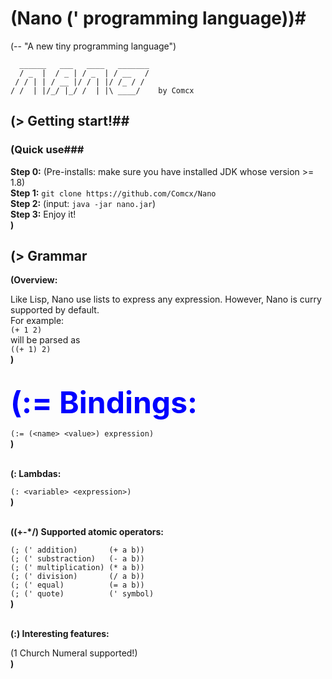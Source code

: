 # (Nano (' programming language))#
(-- "A new tiny programming language")

      ______   ___   ____   _______
      / _  |  / _ | / _  | / __   /
     / / | | / __ |/ / | |/ /_ / /
    / /  | |/_/ |_/ /  | |\ ____/    by Comcx

## (> Getting start!##
### (Quick use###
**Step 0:**  (Pre-installs: make sure you have installed JDK whose version >= 1.8)  
**Step 1:**  `git clone https://github.com/Comcx/Nano`  
**Step 2:**  (input: `java -jar nano.jar`)  
**Step 3:**  Enjoy it!  
**)**  

## (> Grammar  ##
  
**(Overview:**  
  
  Like Lisp, Nano use lists to express any expression. However, Nano is curry supported by default.  
  For example:    
  `(+ 1 2)`  
  will be parsed as   
  `((+ 1) 2)`  
**)**<br><br>
  
  
<font color=blue size=72>**(:= Bindings:**</font>  
  
  `(:= (<name> <value>) expression)`  
**)**<br><br>
  
  
**(: Lambdas:**  
  
`(: <variable> <expression>)`  
**)**<br><br>  
  
  
**((+-*/) Supported atomic operators:**  
  
`(; (' addition)       (+ a b))`  
`(; (' substraction)   (- a b))`  
`(; (' multiplication) (* a b))`  
`(; (' division)       (/ a b)) `  
`(; (' equal)          (= a b))`  
`(; (' quote)          (' symbol)`  
**)**  <br><br>
  
  
**(:) Interesting features:**  
  
(1 Church Numeral supported!)  
**)**




